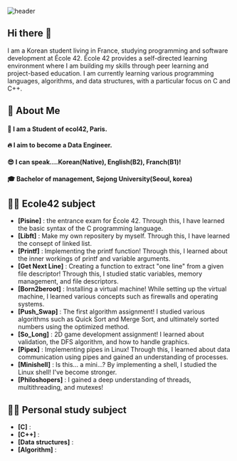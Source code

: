 <div>
  
![header](https://capsule-render.vercel.app/api?type=waving&color=gradient&height=300&section=header&text=Welcome%20to%20my%20git%20%F0%9F%A4%97)
## Hi there 👋
</div>
I am a Korean student living in France, studying programming and software development at École 42. École 42 provides a self-directed learning environment where I am building my skills through peer learning and project-based education. I am currently learning various programming languages, algorithms, and data structures, with a particular focus on C and C++.

<div>
  <!--Body-->
  
  ## 👀 About Me
  #### :raising_hand: I am a Student of ecol42, Paris.<br/>
  #### :fire: I aim to become a Data Engineer.<br/>
  #### :sunglasses: I can speak....Korean(Native), English(B2), Franch(B1)!
  #### :mortar_board: Bachelor of management, Sejong University(Seoul, korea)<br/>


## 🧑‍💻 Ecole42 subject
- **[Pisine]** : the entrance exam for École 42. Through this, I have learned the basic syntax of the C programming language.
- **[Libft]** : Make my own repositery by myself. Through this, I have learned the consept of linked list.
- **[Printf]** : Implementing the printf function! Through this, I learned about the inner workings of printf and variable arguments.
- **[Get Next Line]** : Creating a function to extract "one line" from a given file descriptor! Through this, I studied static variables, memory management, and file descriptors.
- **[Born2beroot]** : Installing a virtual machine! While setting up the virtual machine, I learned various concepts such as firewalls and operating systems.
- **[Push_Swap]** : The first algorithm assignment! I studied various algorithms such as Quick Sort and Merge Sort, and ultimately sorted numbers using the optimized method.
- **[So_Long]** : 2D game development assignment! I learned about validation, the DFS algorithm, and how to handle graphics.
- **[Pipex]** : Implementing pipes in Linux! Through this, I learned about data communication using pipes and gained an understanding of processes.
- **[Minishell]** : Is this... a mini...? By implementing a shell, I studied the Linux shell! I've become stronger.
- **[Philoshopers]** : I gained a deep understanding of threads, multithreading, and mutexes!



## 🧑‍💻 Personal study subject
- **[C]** : 
- **[C++]** : 
- **[Data structures]** : 
- **[Algorithm]** :



<!--
**daeunki2/daeunki2** is a ✨ _special_ ✨ repository because its `README.md` (this file) appears on your GitHub profile.

Here are some ideas to get you started:

- 🔭 I’m currently working on ...
- 🌱 I’m currently learning ...
- 👯 I’m looking to collaborate on ...
- 🤔 I’m looking for help with ...
- 💬 Ask me about ...
- 📫 How to reach me: ...
- 😄 Pronouns: ...
- ⚡ Fun fact: ...
-->
